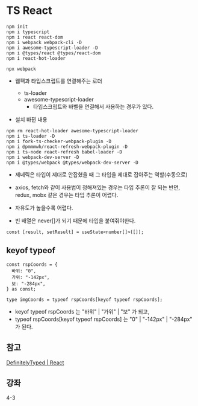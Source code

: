 # TS React

```command
npm init
npm i typescript
npm i react react-dom
npm i webpack webpack-cli -D
npm i awesome-typescript-loader -D
npm i @types/react @types/react-dom
npm i react-hot-loader

npx webpack
```

- 웹팩과 타입스크립트를 연결해주는 로더

  - ts-loader
  - awesome-typescript-loader
    - 타입스크립트와 바벨을 연결해서 사용하는 경우가 있다.

- 설치 바뀐 내용

```command
npm rm react-hot-loader awesome-typescript-loader
npm i ts-loader -D
npm i fork-ts-checker-webpack-plugin -D
npm i @pmmmwh/react-refresh-webpack-plugin -D
npm i ts-node react-refresh babel-loader -D
npm i webpack-dev-server -D
npm i @types/webpack @types/webpack-dev-server -D
```

- 제네릭은 타입이 제대로 안잡혔을 때 그 타입을 제대로 잡아주는 역할(수동으로)

- axios, fetch와 같이 사용법이 정해져있는 경우는 타입 추론이 잘 되는 반면, redux, mobx 같은 경우는 타입 추론이 어렵다.
- 자유도가 높을수록 어렵다.

- 빈 배열은 never[]가 되기 때문에 타입을 붙여줘야한다.

```tsx
const [result, setResult] = useState<number[]>([]);
```

## keyof typeof

```tsx
const rspCoords = {
  바위: "0",
  가위: "-142px",
  보: "-284px",
} as const;

type imgCoords = typeof rspCoords[keyof typeof rspCoords];
```

- keyof typeof rspCoords 는 "바위" | "가위" | "보" 가 되고,
- typeof rspCoords[keyof typeof rspCoords] 는 "0" | "-142px" | "-284px" 가 된다.

## 참고

[DefinitelyTyped | React](https://github.com/DefinitelyTyped/DefinitelyTyped/blob/master/types/react/index.d.ts)

## 강좌

4-3
